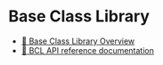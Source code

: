 # Base Class Library

*   [🔧 Base Class Library Overview](overview.md)
*   [🔧 BCL API reference documentation](api-ref.md)